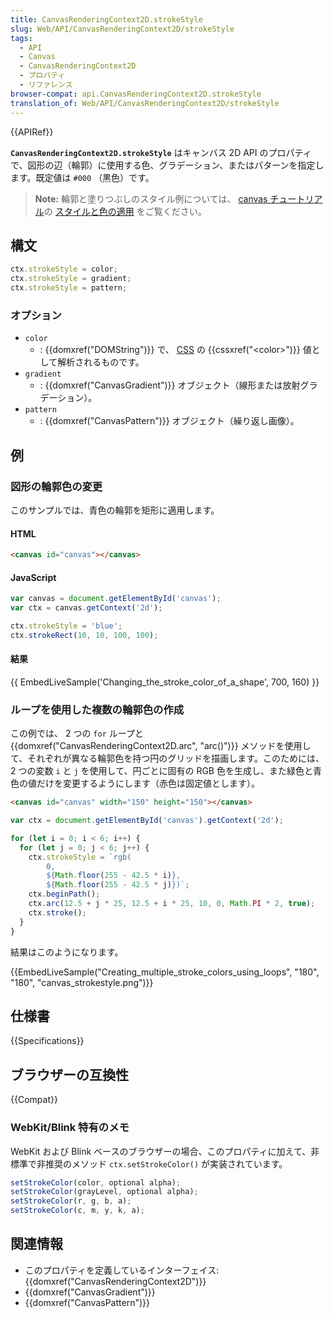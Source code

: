 ```yaml
---
title: CanvasRenderingContext2D.strokeStyle
slug: Web/API/CanvasRenderingContext2D/strokeStyle
tags:
  - API
  - Canvas
  - CanvasRenderingContext2D
  - プロパティ
  - リファレンス
browser-compat: api.CanvasRenderingContext2D.strokeStyle
translation_of: Web/API/CanvasRenderingContext2D/strokeStyle
---
```

{{APIRef}}

**`CanvasRenderingContext2D.strokeStyle`** はキャンバス 2D API のプロパティで、図形の辺（輪郭）に使用する色、グラデーション、またはパターンを指定します。既定値は `#000` （黒色）です。

> **Note:** 輪郭と塗りつぶしのスタイル例については、 [canvas チュートリアル](/ja/docs/Web/API/Canvas_API/Tutorial)の [スタイルと色の適用](/ja/docs/Web/API/Canvas_API/Tutorial/Applying_styles_and_colors) をご覧ください。

## 構文

```js
ctx.strokeStyle = color;
ctx.strokeStyle = gradient;
ctx.strokeStyle = pattern;
```

### オプション

- `color`
  - : {{domxref("DOMString")}} で、 [CSS](/ja/docs/Web/CSS) の {{cssxref("&lt;color&gt;")}} 値として解析されるものです。
- `gradient`
  - : {{domxref("CanvasGradient")}} オブジェクト（線形または放射グラデーション）。
- `pattern`
  - : {{domxref("CanvasPattern")}} オブジェクト（繰り返し画像）。

## 例

### 図形の輪郭色の変更

このサンプルでは、青色の輪郭を矩形に適用します。

#### HTML

```html
<canvas id="canvas"></canvas>
```

#### JavaScript

```js
var canvas = document.getElementById('canvas');
var ctx = canvas.getContext('2d');

ctx.strokeStyle = 'blue';
ctx.strokeRect(10, 10, 100, 100);
```

#### 結果

{{ EmbedLiveSample('Changing_the_stroke_color_of_a_shape', 700, 160) }}

### ループを使用した複数の輪郭色の作成

この例では、 2 つの `for` ループと {{domxref("CanvasRenderingContext2D.arc", "arc()")}} メソッドを使用して、それぞれが異なる輪郭色を持つ円のグリッドを描画します。このためには、 2 つの変数 `i` と `j` を使用して、円ごとに固有の RGB 色を生成し、また緑色と青色の値だけを変更するようにします（赤色は固定値とします）。

```html hidden
<canvas id="canvas" width="150" height="150"></canvas>
```

```js
var ctx = document.getElementById('canvas').getContext('2d');

for (let i = 0; i < 6; i++) {
  for (let j = 0; j < 6; j++) {
    ctx.strokeStyle = `rgb(
        0,
        ${Math.floor(255 - 42.5 * i)},
        ${Math.floor(255 - 42.5 * j)})`;
    ctx.beginPath();
    ctx.arc(12.5 + j * 25, 12.5 + i * 25, 10, 0, Math.PI * 2, true);
    ctx.stroke();
  }
}
```

結果はこのようになります。

{{EmbedLiveSample("Creating_multiple_stroke_colors_using_loops", "180", "180",
  "canvas_strokestyle.png")}}

## 仕様書

{{Specifications}}

## ブラウザーの互換性

{{Compat}}

### WebKit/Blink 特有のメモ

WebKit および Blink ベースのブラウザーの場合、このプロパティに加えて、非標準で非推奨のメソッド `ctx.setStrokeColor()` が実装されています。

```js
setStrokeColor(color, optional alpha);
setStrokeColor(grayLevel, optional alpha);
setStrokeColor(r, g, b, a);
setStrokeColor(c, m, y, k, a);
```

## 関連情報

- このプロパティを定義しているインターフェイス: {{domxref("CanvasRenderingContext2D")}}
- {{domxref("CanvasGradient")}}
- {{domxref("CanvasPattern")}}
